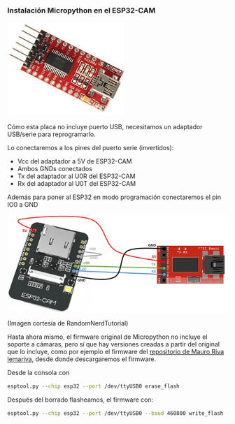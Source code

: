 ### Instalación Micropython en el ESP32-CAM

![](./images/ftdi.jpg) 

Cómo esta placa no incluye puerto USB, necesitamos un adaptador USB/serie para reprogramarlo.

Lo conectaremos a los pines del puerto serie (invertidos):

* Vcc del adaptador a 5V de ESP32-CAM
* Ambos GNDs conectados
* Tx del adaptador al U0R del ESP32-CAM
* Rx del adaptador al U0T del ESP32-CAM

Además para poner al ESP32 en modo programación conectaremos el pin IO0 a GND

![](./images/ESP32-CAM-FTDI-programmer-5V-supply.png)

(Imagen cortesía de RandomNerdTutorial)

Hasta ahora mismo, el firmware original de Micropython no incluye el soporte a cámaras, pero sí que hay versiones creadas a partir del original que lo incluye, como por ejemplo el firmware del [repositorio de Mauro Riva lemariva](https://github.com/lemariva/micropython-camera-driver/tree/master/firmware), desde donde descargaremos el firmware.

Desde la consola con 

```sh
esptool.py --chip esp32 --port /dev/ttyUSB0 erase_flash
```

Después del borrado flasheamos,  el firmware con:

```sh
esptool.py --chip esp32 --port /dev/ttyUSB0 --baud 460800 write_flash -z 0x1000 esp32-20210902-v1.17.bin
```

